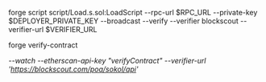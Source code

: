 forge script script/Load.s.sol:LoadScript --rpc-url $RPC_URL --private-key $DEPLOYER_PRIVATE_KEY --broadcast --verify --verifier blockscout --verifier-url $VERIFIER_URL


forge verify-contract <address> <Contract> --watch --etherscan-api-key "verifyContract" --verifier-url 'https://blockscout.com/poa/sokol/api' 